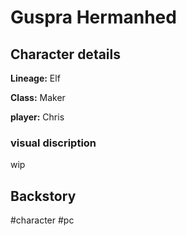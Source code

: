 # Guspra Hermanhed

## Character details
**Lineage:** Elf

**Class:** Maker

**player:** Chris


### visual discription
wip


## Backstory


#character #pc